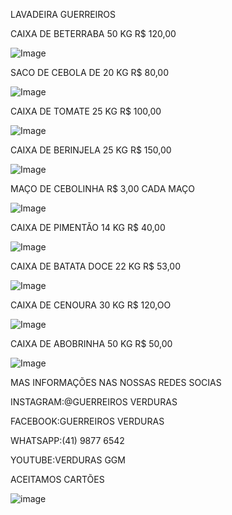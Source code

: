 
LAVADEIRA GUERREIROS 

CAIXA DE BETERRABA 50 KG R$ 120,00

![Image](https://user-images.githubusercontent.com/114923203/193885044-a04fe6b6-aea5-4ed5-a8d8-d24bee5a79d9.png)

SACO DE CEBOLA DE 20 KG R$ 80,00


![Image](https://user-images.githubusercontent.com/114923203/193889540-6aef38ce-7b50-445c-806a-2824f750ec7b.png)

CAIXA DE TOMATE 25 KG R$ 100,00


![Image](https://user-images.githubusercontent.com/114923203/193889651-41b0a1ad-4294-4a96-976a-34ba0cf50354.png)

CAIXA DE BERINJELA 25 KG R$ 150,00


![Image](https://user-images.githubusercontent.com/114923203/193889839-5f3effd6-a084-4470-887c-f9285dc08dfa.png)

MAÇO DE CEBOLINHA R$ 3,00 CADA MAÇO



![Image](https://user-images.githubusercontent.com/114923203/193891990-7aded525-bca4-461e-bc0b-3acd19de14eb.png)

CAIXA DE PIMENTÃO 14 KG R$ 40,00



![Image](https://user-images.githubusercontent.com/114923203/193892072-1eb89b81-78b3-4c44-a149-1ef1587b6072.png)

CAIXA DE BATATA DOCE 22 KG R$ 53,00


![Image](https://user-images.githubusercontent.com/114923203/193892198-5346c076-c919-4f38-bfd9-5b59c30108bc.png)

CAIXA DE CENOURA 30 KG R$ 120,OO


![Image](https://user-images.githubusercontent.com/114923203/193892308-1e2a3784-d35a-4861-aaab-b2518d01fb05.png)

CAIXA DE ABOBRINHA 50 KG R$ 50,00


![Image](https://user-images.githubusercontent.com/114923203/193892373-80d10b06-a021-4056-99c6-87853c1d5112.png)

MAS INFORMAÇÕES NAS NOSSAS REDES SOCIAS

INSTAGRAM:@GUERREIROS VERDURAS

FACEBOOK:GUERREIROS VERDURAS

WHATSAPP:(41) 9877 6542

YOUTUBE:VERDURAS GGM

ACEITAMOS CARTÕES

![image](https://user-images.githubusercontent.com/114923203/203372688-f4a82321-a6a3-4445-9a1c-0b3f544d472d.png)


















































































